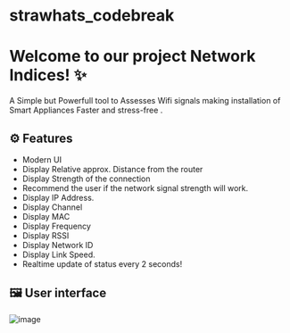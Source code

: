 # strawhats_codebreak

# Welcome to our project Network Indices! ✨

A Simple but Powerfull tool to Assesses Wifi signals making installation of Smart Appliances Faster and  stress-free .

## ⚙️ Features
- Modern UI
- Display Relative approx. Distance from the router  
- Display Strength of the connection
- Recommend the user if the network signal strength will work. 
- Display IP Address.
- Display Channel
- Display MAC
- Display Frequency
- Display RSSI 
- Display Network ID
- Display Link Speed.
- Realtime update of status every 2 seconds!

## 🖼️ User interface
![image](https://user-images.githubusercontent.com/62198148/219260738-12f49813-e7c6-48eb-bc5a-f668585c6ab4.png)

